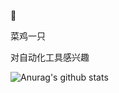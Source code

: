 :eyes:

菜鸡一只

对自动化工具感兴趣

![Anurag's github stats](https://github-readme-stats.vercel.app/api?username=boringboys)

